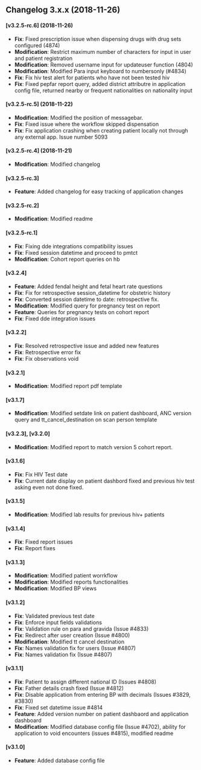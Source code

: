 ## Changelog 3.x.x (2018-11-26)

#### [v3.2.5-rc.6] (2018-11-26)
  * **Fix**: Fixed prescription issue when dispensing drugs with drug sets configured (4874)
  * **Modification**: Restrict maximum number of characters for input in user and patient registration
  * **Modification**: Removed username input for updateuser function (4804)
  * **Modification**: Modified Para input keyboard to numbersonly (#4834)
  * **Fix**: Fix hiv test alert for patients who have not been tested hiv
  * **Fix**: Fixed pepfar report query, added district attributre in application config file, returned nearby or frequent nationalities on nationality input
#### [v3.2.5-rc.5] (2018-11-22)
  * **Modification**: Modified the position of messagebar.
  * **Fix**: Fixed issue where the workflow skipped dispensation
  * **Fix**: Fix application crashing when creating patient locally not through any external app. Issue number 5093
#### [v3.2.5-rc.4] (2018-11-21)
  * **Modification**: Modified changelog
#### [v3.2.5-rc.3]
  * **Feature**: Added changelog for easy tracking of application changes
#### [v3.2.5-rc.2] 
  * **Modification**: Modified readme
#### [v3.2.5-rc.1] 
  * **Fix**: Fixing dde integrations compatibility issues
  * **Fix**: Fixed session datetime and proceed to pmtct
  * **Modification**: Cohort report queries on hb
#### [v3.2.4] 
  * **Feature**: Added fendal height and fetal heart rate questions
  * **Fix**: Fix for retrospective session_datetime for obstetric history
  * **Fix**: Converted session datetime to date: retrospective fix.
  * **Modification**: Modified query for pregnancy test on report
  * **Feature**: Queries for pregnancy tests on cohort report
  * **Fix**: Fixed dde integration issues
#### [v3.2.2] 
  * **Fix**: Resolved retrospective issue and added new features
  * **Fix**: Retrospective error fix
  * **Fix**: Fix observations void
#### [v3.2.1] 
  * **Modification**: Modified report pdf template
#### [v3.1.7] 
  * **Modification**: Modified setdate link on patient dashboard, ANC version query and tt_cancel_destination on scan person template
#### [v3.2.3], [v3.2.0] 
  * **Modification**: Modified report to match version 5 cohort report.
#### [v3.1.6] 
  * **Fix**: Fix HIV Test date
  * **Fix**: Current date display on patient dashbord fixed and previous hiv test asking even not done fixed.
#### [v3.1.5] 
  * **Modification**: Modified lab results for previous hiv+ patients
#### [v3.1.4] 
  * **Fix**: Fixed report issues
  * **Fix**: Report fixes
#### [v3.1.3]
  * **Modification**: Modified patient worrkflow
  * **Modification**: Modified reports functionalities
  * **Modification**: Modified BP views
#### [v3.1.2] 
  * **Fix**: Validated previous test date
  * **Fix**: Enforce input fields validations
  * **Fix**: Validation rule on para and gravida (Issue #4833)
  * **Fix**: Redirect after user creation (Issue #4800)
  * **Modification**: Modified tt cancel destination
  * **Fix**: Names validation fix for users (Issue #4807)
  * **Fix**: Names validation fix (Issue #4807)
#### [v3.1.1] 
  * **Fix**: Patient to assign different national ID (Issues #4808)
  * **Fix**: Father details crash fixed (Issue #4812)
  * **Fix**: Disable application from entering BP with decimals (Issues #3829, #3830)
  * **Fix**: Fixed set datetime issue #4814
  * **Feature**: Added version number on patient dashbaord and application dashboard
  * **Modification**: Modified database config file (Issue #4702), ability for application to void encounters (issues #4815), modified readme
#### [v3.1.0] 
  * **Feature**: Added database config file